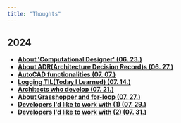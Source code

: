```yaml
---
title: "Thoughts"
---
```


## 2024
<div class="grid cards" markdown>

-   [__About 'Computational Designer' (06. 23.)__](./2024/0623.md)
-   [__About ADR(Architecture Decision Record)s (06. 27.)__](./2024/0627.md)
-   [__AutoCAD functionalities (07. 07.)__](./2024/0707.md)
-   [__Logging TIL(Today I Learned) (07. 14.)__](./2024/0714.md)
-   [__Architects who develop (07. 21.)__](./2024/0721.md)
-   [__About Grasshopper and for-loop (07. 27.)__](./2024/0727.md)
-   [__Developers I'd like to work with (1) (07. 29.)__](./2024/0729.md)
-   [__Developers I'd like to work with (2) (07. 31.)__](./2024/0731.md)

</div>